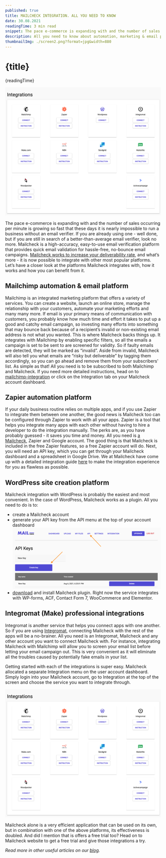 ```yaml
---
published: true
title: MAILCHECK INTEGRATION. ALL YOU NEED TO KNOW
date: 30.08.2021
readingTime: 3 min read
snippet: The pace e-commerce is expanding with and the number of sales occurring per minute is growing so fast that these days it is nearly impossible to run a business without an email verifier. If you are already using one - well done, but if you are still in search of a better-than-average email verifier, look no more.
description: All you need to know about automation, marketing & email platforms. Mailcheck integrates with mailchimp, wordpress, and others.
thumbnailImg: ./screen2.png?format=jpg&width=880
---
```


# {title}

{readingTime}

![mailcheck integration](./screen2.png?format=webp;jpg;png;avif&srcset&width=880)

The pace e-commerce is expanding with and the number of sales occurring per minute is growing so fast that these days it is nearly impossible to run a business without an email verifier. If you are already using one - well done, but if you are still in search of a better-than-average email verifier, look no more. Mailcheck is a high-accuracy, easy-to-use email verification platform that provides quick email validation for hassle-free, no-bounce email campaigns. [Mailcheck works to increase your deliverability rate](/blog/x-ways-to-increase-email-deliverability), and what’s more - it is now possible to integrate with other most popular platforms. Let’s have a closer look at the platforms Mailcheck integrates with, how it works and how you can benefit from it.

## Mailchimp automation & email platform

Mailchimp is an integrated marketing platform that offers a variety of services. You can create a website, launch an online store, manage the relationship with your customers, automate your marketing efforts and many many more. If email is your primary means of communication with customers, you probably know how much time and effort it takes to put up a good and catchy email campaign, so investing many efforts into something that may bounce back because of a recipient’s invalid or non-existing email address is not what you wanted. This is where Mailcheck backs things up. It integrates with Mailchimp by enabling specific filters, so all the emails a campaign is set to be sent to are screened for validity. So if faulty emails are detected, they will be marked as “invalid”. Aside from invalid, Mailcheck will also tell you what emails are “risky but deliverable” by tagging them accordingly, so you can go ahead and remove them from your subscribers' list. As simple as that! All you need is to be subscribed to both Mailchimp and Mailcheck. If you need more detailed instructions, head on to [mailchimp-integration](/mailchimp-integration) or click on the Integration tab on your Mailcheck account dashboard.

## Zapier automation platform

If your daily business routine relies on multiple apps, and if you use Zapier to integrate them between one another, the good news is Mailcheck too can be configured through Zapier to work with all your apps. Zapier is a tool that helps you integrate many apps with each other without having to hire a developer to do the integration manually. The perks are, as you have probably guessed - it saves you time and money. All you need is [a Mailcheck](/blog/how-mailcheck-can-help-your-business), Zapier and Google account. The good thing is that Mailcheck is included in the free Zapier features, so a free Zapier account will do. Next, you will need an API key, which you can get through your Mailcheck dashboard and a spreadsheet in Google Drive. We at Mailcheck have come up with a detailed integration guide [here](/zapier-integration) to make the integration experience for you as flawless as possible.

## WordPress site creation platform

Mailcheck integration with WordPress is probably the easiest and most convenient. In the case of WordPress, Mailcheck works as a plugin. All you need to do is to:

- create a Mailcheck account
- generate your API key from the API menu at the top of your account dashboard
  ![mailcheck account dashboard](./screen1.png?format=webp;jpg;png;avif&srcset&width=880)
- [download](https://mailcheck.co/l/wp) and install Mailcheck plugin.
  Right now the service integrates with WP-forms, ACF, Contact Form 7, WooCommerce and Elementor.

## Integromat (Make) professional integrations

Integromat is another service that helps you connect apps with one another. So if you are using [Integromat](/integromat-integration), connecting Mailcheck with the rest of the apps will be a no-brainer. All you need is an Integromat, Mailcheck and any other account you want to connect Mailcheck with. For instance, integrating Mailcheck with Mailchimp will allow you to screen your email list before letting your email campaign out. This is very convenient as it will eliminate all the troubles caused by potentially fake emails in your list.

Getting started with each of the integrations is super easy. Mailcheck allocated a separate Integration menu on the user account dashboard. Simply login into your Mailcheck account, go to Integration at the top of the screen and choose the service you want to integrate through.

![mailcheck integration](./screen2.png?format=webp;jpg;png;avif&srcset&width=880)

Mailcheck alone is a very efficient application that can be used on its own, but in combination with one of the above platforms, its effectiveness is doubled. And did I mention that is offers a free trial too? Head on to Mailcheck website to get a free trial and give those integrations a try.

_Read more in other useful articles on our [blog](/blog)._
